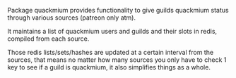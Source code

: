 Package quackmium provides functionality to give guilds quackmium status through various sources (patreon only atm).

It maintains a list of quackmium users and guilds and their slots in redis, compiled from each source.

Those redis lists/sets/hashes are updated at a certain interval from the sources, that means no matter how many sources you only have to check 1 key to see if a guild is quackmium, it also simplifies things as a whole.
